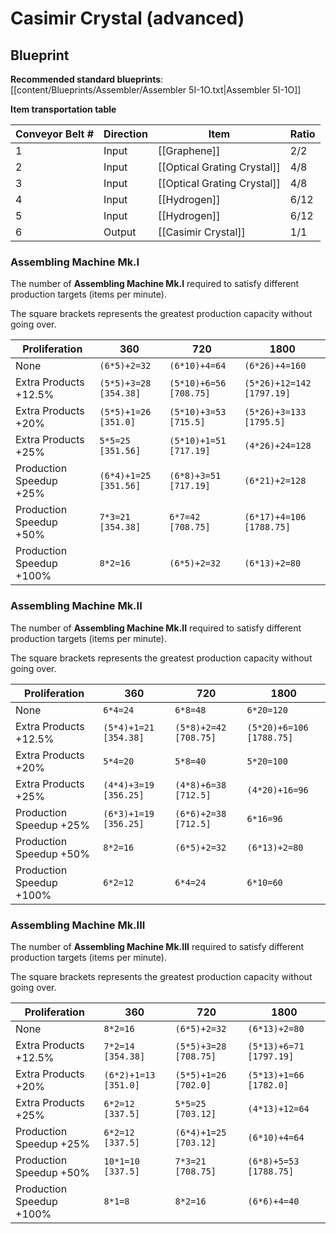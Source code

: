 # Casimir Crystal (advanced)

## Blueprint

**Recommended standard blueprints**: [[content/Blueprints/Assembler/Assembler 5I-1O.txt|Assembler 5I-1O]]

**Item transportation table**

| Conveyor Belt # | Direction | Item                        | Ratio |
| --------------- | --------- | --------------------------- | ----- |
| 1               | Input     | [[Graphene]]                | 2/2   |
| 2               | Input     | [[Optical Grating Crystal]] | 4/8   |
| 3               | Input     | [[Optical Grating Crystal]] | 4/8   |
| 4               | Input     | [[Hydrogen]]                | 6/12  |
| 5               | Input     | [[Hydrogen]]                | 6/12  |
| 6               | Output    | [[Casimir Crystal]]         | 1/1   |

### Assembling Machine Mk.I

The number of **Assembling Machine Mk.I** required to satisfy different production targets (items per minute).

The square brackets represents the greatest production capacity without going over.

| Proliferation            | 360                   | 720                    | 1800                      |
| ------------------------ | --------------------- | ---------------------- | ------------------------- |
| None                     | `(6*5)+2=32`          | `(6*10)+4=64`          | `(6*26)+4=160`            |
| Extra Products +12.5%    | `(5*5)+3=28 [354.38]` | `(5*10)+6=56 [708.75]` | `(5*26)+12=142 [1797.19]` |
| Extra Products +20%      | `(5*5)+1=26 [351.0]`  | `(5*10)+3=53 [715.5]`  | `(5*26)+3=133 [1795.5]`   |
| Extra Products +25%      | `5*5=25 [351.56]`     | `(5*10)+1=51 [717.19]` | `(4*26)+24=128`           |
| Production Speedup +25%  | `(6*4)+1=25 [351.56]` | `(6*8)+3=51 [717.19]`  | `(6*21)+2=128`            |
| Production Speedup +50%  | `7*3=21 [354.38]`     | `6*7=42 [708.75]`      | `(6*17)+4=106 [1788.75]`  |
| Production Speedup +100% | `8*2=16`              | `(6*5)+2=32`           | `(6*13)+2=80`             |

### Assembling Machine Mk.II

The number of **Assembling Machine Mk.II** required to satisfy different production targets (items per minute).

The square brackets represents the greatest production capacity without going over.

| Proliferation            | 360                   | 720                   | 1800                     |
| ------------------------ | --------------------- | --------------------- | ------------------------ |
| None                     | `6*4=24`              | `6*8=48`              | `6*20=120`               |
| Extra Products +12.5%    | `(5*4)+1=21 [354.38]` | `(5*8)+2=42 [708.75]` | `(5*20)+6=106 [1788.75]` |
| Extra Products +20%      | `5*4=20`              | `5*8=40`              | `5*20=100`               |
| Extra Products +25%      | `(4*4)+3=19 [356.25]` | `(4*8)+6=38 [712.5]`  | `(4*20)+16=96`           |
| Production Speedup +25%  | `(6*3)+1=19 [356.25]` | `(6*6)+2=38 [712.5]`  | `6*16=96`                |
| Production Speedup +50%  | `8*2=16`              | `(6*5)+2=32`          | `(6*13)+2=80`            |
| Production Speedup +100% | `6*2=12`              | `6*4=24`              | `6*10=60`                |

### Assembling Machine Mk.III

The number of **Assembling Machine Mk.III** required to satisfy different production targets (items per minute).

The square brackets represents the greatest production capacity without going over.

| Proliferation            | 360                  | 720                   | 1800                    |
| ------------------------ | -------------------- | --------------------- | ----------------------- |
| None                     | `8*2=16`             | `(6*5)+2=32`          | `(6*13)+2=80`           |
| Extra Products +12.5%    | `7*2=14 [354.38]`    | `(5*5)+3=28 [708.75]` | `(5*13)+6=71 [1797.19]` |
| Extra Products +20%      | `(6*2)+1=13 [351.0]` | `(5*5)+1=26 [702.0]`  | `(5*13)+1=66 [1782.0]`  |
| Extra Products +25%      | `6*2=12 [337.5]`     | `5*5=25 [703.12]`     | `(4*13)+12=64`          |
| Production Speedup +25%  | `6*2=12 [337.5]`     | `(6*4)+1=25 [703.12]` | `(6*10)+4=64`           |
| Production Speedup +50%  | `10*1=10 [337.5]`    | `7*3=21 [708.75]`     | `(6*8)+5=53 [1788.75]`  |
| Production Speedup +100% | `8*1=8`              | `8*2=16`              | `(6*6)+4=40`            |
